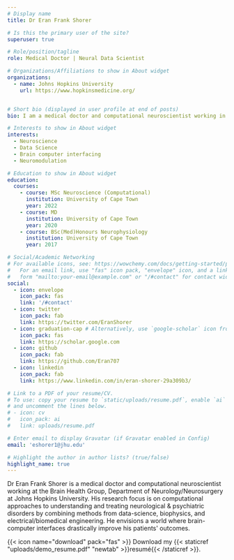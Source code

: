 ```yaml
---
# Display name
title: Dr Eran Frank Shorer

# Is this the primary user of the site?
superuser: true

# Role/position/tagline
role: Medical Doctor | Neural Data Scientist 

# Organizations/Affiliations to show in About widget
organizations:
  - name: Johns Hopkins University
    url: https://www.hopkinsmedicine.org/


# Short bio (displayed in user profile at end of posts)
bio: I am a medical doctor and computational neuroscientist working in the Brain Health Group, Department of Neurology/Neurosurgery at Johns Hopkins University. I see a health system where the poor outcomes arising from many neurological and psychiatric disorders are treated by adopting novel approaches from data-science, biophysics, and electrical/biomedical engineering.

# Interests to show in About widget
interests:
  - Neuroscience
  - Data Science
  - Brain computer interfacing
  - Neuromodulation

# Education to show in About widget
education:
  courses:
    - course: MSc Neuroscience (Computational)
      institution: University of Cape Town
      year: 2022
    - course: MD
      institution: University of Cape Town
      year: 2020
    - course: BSc(Med)Honours Neurophysiology
      institution: University of Cape Town
      year: 2017

# Social/Academic Networking
# For available icons, see: https://wowchemy.com/docs/getting-started/page-builder/#icons
#   For an email link, use "fas" icon pack, "envelope" icon, and a link in the
#   form "mailto:your-email@example.com" or "/#contact" for contact widget.
social:
  - icon: envelope
    icon_pack: fas
    link: '/#contact'
  - icon: twitter
    icon_pack: fab
    link: https://twitter.com/EranShorer
  - icon: graduation-cap # Alternatively, use `google-scholar` icon from `ai` icon pack
    icon_pack: fas
    link: https://scholar.google.com
  - icon: github
    icon_pack: fab
    link: https://github.com/Eran707
  - icon: linkedin
    icon_pack: fab
    link: https://www.linkedin.com/in/eran-shorer-29a309b3/

# Link to a PDF of your resume/CV.
# To use: copy your resume to `static/uploads/resume.pdf`, enable `ai` icons in `params.toml`,
# and uncomment the lines below.
# - icon: cv
#   icon_pack: ai
#   link: uploads/resume.pdf

# Enter email to display Gravatar (if Gravatar enabled in Config)
email: 'eshorer1@jhu.edu'

# Highlight the author in author lists? (true/false)
highlight_name: true
---
```


Dr Eran Frank Shorer is a medical doctor and computational neuroscientist working at the Brain Health Group, Department of Neurology/Neurosurgery at Johns Hopkins University. His research focus is on computational approaches to understanding and treating neurological & psychiatric disorders by combining methods from data-science, biophysics, and electrical/biomedical engineering. He envisions a world where brain-computer interfaces drastically improve his patients' outcomes.  

{{< icon name="download" pack="fas" >}} Download my {{< staticref "uploads/demo_resume.pdf" "newtab" >}}resumé{{< /staticref >}}.
